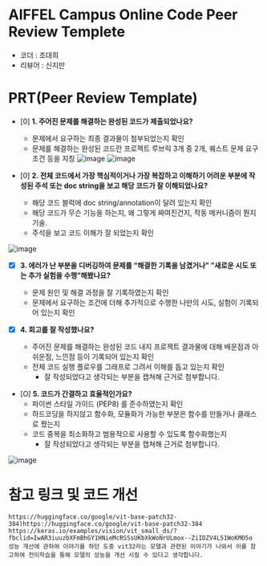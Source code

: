 # AIFFEL Campus Online Code Peer Review Templete
- 코더 : 조대희
- 리뷰어 : 신지만


# PRT(Peer Review Template)
- [0]  **1. 주어진 문제를 해결하는 완성된 코드가 제출되었나요?**
    - 문제에서 요구하는 최종 결과물이 첨부되었는지 확인
    - 문제를 해결하는 완성된 코드란 프로젝트 루브릭 3개 중 2개, 
    퀘스트 문제 요구조건 등을 지칭
![image](https://github.com/comandi1969/AIFFEL_Workplace/assets/137244959/07856122-e081-4a1c-b70c-8f3a0ff6f6d1)
![image](https://github.com/comandi1969/AIFFEL_Workplace/assets/137244959/553eb01e-3d29-44cc-a4a3-57550c19c858)

    
    
- [0]  **2. 전체 코드에서 가장 핵심적이거나 가장 복잡하고 이해하기 어려운 부분에 작성된 
주석 또는 doc string을 보고 해당 코드가 잘 이해되었나요?**
    - 해당 코드 블럭에 doc string/annotation이 달려 있는지 확인
    - 해당 코드가 무슨 기능을 하는지, 왜 그렇게 짜여진건지, 작동 메커니즘이 뭔지 기술.
    - 주석을 보고 코드 이해가 잘 되었는지 확인

![image](https://github.com/comandi1969/AIFFEL_Workplace/assets/137244959/fe66d0fb-b4d0-4914-b78d-63634e9aded7)

        
        
- [x]  **3. 에러가 난 부분을 디버깅하여 문제를 “해결한 기록을 남겼거나” 
”새로운 시도 또는 추가 실험을 수행”해봤나요?**
    - 문제 원인 및 해결 과정을 잘 기록하였는지 확인
    - 문제에서 요구하는 조건에 더해 추가적으로 수행한 나만의 시도, 
    실험이 기록되어 있는지 확인
        
        
- [X]  **4. 회고를 잘 작성했나요?**
    - 주어진 문제를 해결하는 완성된 코드 내지 프로젝트 결과물에 대해
    배운점과 아쉬운점, 느낀점 등이 기록되어 있는지 확인
    - 전체 코드 실행 플로우를 그래프로 그려서 이해를 돕고 있는지 확인
        - 잘 작성되었다고 생각되는 부분을 캡쳐해 근거로 첨부합니다.
        
- [O]  **5. 코드가 간결하고 효율적인가요?**
    - 파이썬 스타일 가이드 (PEP8) 를 준수하였는지 확인
    - 하드코딩을 하지않고 함수화, 모듈화가 가능한 부분은 함수를 만들거나 클래스로 짰는지
    - 코드 중복을 최소화하고 범용적으로 사용할 수 있도록 함수화했는지
        - 잘 작성되었다고 생각되는 부분을 캡쳐해 근거로 첨부합니다.

![image](https://github.com/comandi1969/AIFFEL_Workplace/assets/137244959/9b24cfe7-7c5a-4246-8ea9-ca428bd5d215)


# 참고 링크 및 코드 개선
```
https://huggingface.co/google/vit-base-patch32-384)https://huggingface.co/google/vit-base-patch32-384
https://keras.io/examples/vision/vit_small_ds/?fbclid=IwAR3iuuzbXFmBhGY1HNieMcRSSsUKbXkWoNrULmox--ZiIDZV4L51WoKMO5o
성능 개선에 관하여 이야기를 하던 도중 vit32라는 모델과 관련된 이야기가 나와서 이를 참고하여 전이학습을 통해 모델의 성능을 개선 시킬 수 있다고 생각합니다.
```
